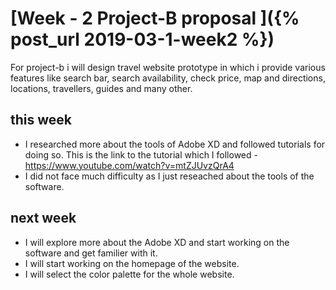 # [Week - 2 Project-B proposal ]({% post_url 2019-03-1-week2 %})

For project-b i will design travel website prototype in which i provide various features like search bar, search availability, check price, map and directions, locations, travellers, guides and many other.

## this week

 * I researched more about the tools of Adobe XD and followed tutorials for doing so. This is the link to the tutorial which I followed - https://www.youtube.com/watch?v=mtZJUvzQrA4 
 * I did not face much difficulty as I just reseached about the tools of the software.
 
## next week

* I will explore more about the Adobe XD and start working on the software and get familier with it.
* I will start working on the homepage of the website.
 * I will select the color palette for the whole website.
